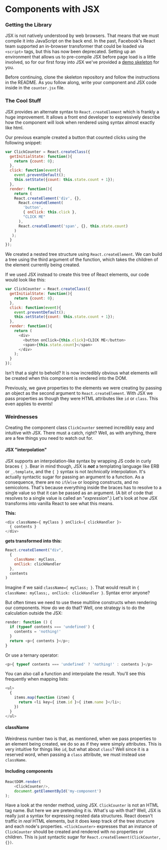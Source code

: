 # Components with JSX

### Getting the Library

JSX is not natively understood by web browsers. That means that we
must compile it into JavaScript on the back end. In the past,
Facebook's React team supported an in-browser transformer that could
be loaded via `<script>` tags, but this has now been deprecated.
Setting up an environment that allows us to pre-compile JSX before
page load is a little involved, so for our first foray into JSX we've
provided a [demo skeleton][skeleton-link] for you.

Before continuing, clone the skeleton repository and follow the
instructions in the README. As you follow along, write your component
and JSX code inside in the `counter.jsx` file.

[skeleton-link]: https://github.com/appacademy/jsx-demo-skeleton

### The Cool Stuff
JSX provides an alternate syntax to `React.createElement` which is
frankly a huge improvement. It allows a front end developer to
expressively describe how the component will look when rendered using
syntax almost exactly like html.

Our previous example created a button that counted clicks using the
following snippet:

```javascript
var ClickCounter = React.createClass({
  getInitialState: function(){
    return {count: 0};
  },
  click: function(event){
    event.preventDefault();
    this.setState({count: this.state.count + 1});
  },
  render: function(){
    return (
    React.createElement('div', {},
      React.createElement(
        'button',
        { onClick: this.click },
        "CLICK ME"
      ),
      React.createElement('span', {}, this.state.count)
    )
   );
  }
});
```

We created a nested tree structure using `React.createElement`. We can
build a tree using the third argument of the function, which takes the
children of the element currently being created.

If we used JSX instead to create this tree of React elements, our code
would look like this:

```javascript
var ClickCounter = React.createClass({
  getInitialState: function(){
    return {count: 0};
  },
  click: function(event){
    event.preventDefault();
    this.setState({count: this.state.count + 1});
  },
  render: function(){
    return (
      <div>
        <button onClick={this.click}>CLICK ME</button>
        <span>{this.state.count}</span>
      </div>
    );
  }
});
```

Isn't that a sight to behold? It is now incredibly obvious what
elements will be created when this component is rendered into the DOM.

Previously, we gave properties to the elements we were creating by
passing an object as the second argument to `React.createElement`.
With JSX we pass properties as though they were HTML attributes like
`id` or `class`. This even applies to events!

### Weirdnesses

Creating the component class `ClickCounter` seemed incredibly easy and
intuitive with JSX. There must a catch, right? Well, as with anything,
there are a few things you need to watch out for.

#### JSX "interpolation"

JSX supports an interpolation-like syntax by wrapping JS code in curly
braces `{ }`. Bear in mind though, JSX is **_not_** a templating
language like ERB or `_.template`, and the `{ }` syntax is not
_technically_ interpolation. It's actually syntactic sugar for passing
an argument to a function. As a consequence, there are no `if`/`else`
or looping constructs, and no semicolons. That's because everything
inside the braces has to resolve to a single value so that it can be
passed as an argument. (A bit of code that resolves to a single value
is called an "_expression_".) Let's look at how JSX transforms into
vanilla React to see what this means.

**This:**

```javascript
<div className={ myClass } onClick={ clickHandler }>
  { contents }
</div>
```

**gets transformed into this:**

```javascript
React.createElement("div",
  {
    className: myClass,
    onClick: clickHandler
  },
  contents
)
```

Imagine if we said `className={ myClass; }`. That would result in `{
className: myClass;, onClick: clickHandler }`. Syntax error anyone?

But often times we need to use these multiline constructs when
rendering our components. How do we do that? Well, one strategy is to
do the calculation outside the JSX:

```javascript
render: function () {
  if (typeof contents === 'undefined') {
    contents = 'nothing!'
  }
  return <p>{ contents }</p>;
}
```

Or use a ternary operator:

```javascript
<p>{ typeof contents === 'undefined' ? 'nothing!' : contents }</p>
```

You can also call a function and interpolate the result. You'll see
this frequently when mapping lists:

```javascript
<ul>
  {
    items.map(function (item) {
      return <li key={ item.id }>{ item.name }</li>;
    })
  }
</ul>
```

#### className

Weirdness number two is that, as mentioned, when we pass properties to
an element being created, we do so as if they were simply attributes.
This is very intuitive for things like `id`, but what about `class`?
Well since it is a reserved word, when passing a `class` attribute, we
must instead use `className`.

#### Including components

```javascript
ReactDOM.render(
    <ClickCounter/>,
    document.getElementById('my-component')
);
```

Have a look at the render method, using JSX. `ClickCounter` is not an
HTML tag name. But here we are pretending it is. What's up with that?
Well, JSX is really just a syntax for expressing nested data structures.
React doesn't traffic in _real_ HTML elements, but it does keep track of
the tree structure and each node's properties. `<ClickCounter>`
expresses that an instance of `ClickCounter` should be created and
rendered with no properties or children. This is just syntactic sugar
for `React.createElement(ClickCounter, {})`.

